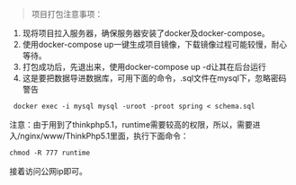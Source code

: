 >项目打包注意事项：  
1. 现将项目拉入服务器，确保服务器安装了docker及docker-compose。  
2. 使用docker-compose up一键生成项目镜像，下载镜像过程可能较慢，耐心等待。    
3. 打包成功后，先退出来，使用docker-compose up -d让其在后台运行  
4. 这是要把数据导进数据库，可用下面的命令，.sql文件在mysql下，忽略密码警告
``` txt
 docker exec -i mysql mysql -uroot -proot spring < schema.sql
```
注意：由于用到了thinkphp5.1，runtime需要较高的权限，所以，需要进入/nginx/www/ThinkPhp5.1里面，执行下面命令：  
``` txt
chmod -R 777 runtime
```
接着访问公网ip即可。